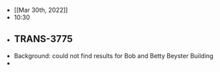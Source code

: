 - [[Mar 30th, 2022]]
- 10:30
- ## TRANS-3775
- Background: could not find results for Bob and Betty Beyster Building
-